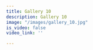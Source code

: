 ```yaml
---
title: Gallery 10
description: Gallery 10
image: "/images/gallery_10.jpg"
is_video: false
video_link: ''

---
```

